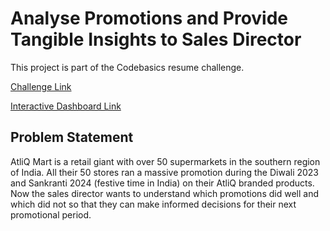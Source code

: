 <h1>Analyse Promotions and Provide Tangible Insights to Sales Director</h1>

This project is part of the Codebasics resume challenge.

[Challenge Link](https://codebasics.io/challenge/codebasics-resume-project-challenge)

[Interactive Dashboard Link](https://www.novypro.com/project/atliq-mart-sales-promotion-insights)

<h2>Problem Statement</h2>

AtliQ Mart is a retail giant with over 50 supermarkets in the southern region of India. All their 50 stores ran a massive promotion during the Diwali 2023 and Sankranti 2024 (festive time in India) on their AtliQ branded products. Now the sales director wants to understand which promotions did well and which did not so that they can make informed decisions for their next promotional period.  




